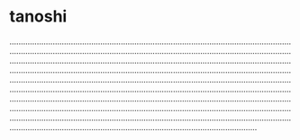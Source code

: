 # tanoshi

.........................................................................................................................................................................................................................................................................................................................................................................................................................................................................................................................................................................................................................................................................................................................................................................................................................................................................................................................................................................................................................................................................................................................................................................................................................................................................